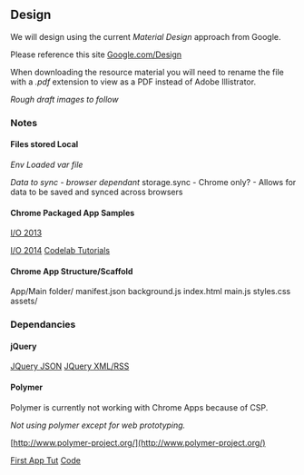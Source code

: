 ## Design

We will design using the current _Material Design_ approach from Google.

Please reference this site [Google.com/Design](http://www.google.com/design/spec/material-design/introduction.html)

When downloading the resource material you will need to rename the file with a _.pdf_ extension to view as a PDF instead of Adobe Illistrator.

_Rough draft images to follow_


### Notes

#### Files stored Local
*Env Loaded var file*



*Data to sync - browser dependant*
storage.sync - Chrome only? - Allows for data to be saved and synced across browsers


#### Chrome Packaged App Samples
[I/O 2013](https://github.com/GoogleChrome/chrome-app-samples.git)

[I/O 2014](https://github.com/googlesamples/io2014-codelabs)
[Codelab Tutorials](http://io2014codelabs.appspot.com/static/codelabs/chrome-apps/#1)


#### Chrome App Structure/Scaffold
App/Main folder/
  manifest.json  <!-- app metadata -->
  background.js  <!-- background script -->
  index.html     <!-- initial page -->
  main.js        <!-- script loaded by initial page -->
  styles.css     <!-- styles loaded by initial page -->
  assets/        <!-- sample app icons -->
  
### Dependancies

#### jQuery


[JQuery JSON](http://api.jquery.com/jQuery.parseXML/)
[JQuery XML/RSS](http://stackoverflow.com/questions/8237923/parsing-xml-rss-from-url-using-java-script)

#### Polymer

  Polymer is currently not working with Chrome Apps because of CSP.
  
  *Not using polymer except for web prototyping.*
  
[http://www.polymer-project.org/](http://www.polymer-project.org/)
  
[First App Tut](http://www.polymer-project.org/docs/start/tutorial/step-1.html)
[Code](https://github.com/Polymer/polymer-tutorial/archive/master.zip)
  
  
  